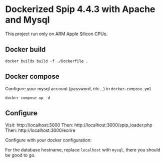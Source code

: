 # Dockerized Spip 4.4.3 with Apache and Mysql

This project run only on ARM Apple Silicon CPUs.

## Docker build

```
docker buildx build -f ./Dockerfile .
```

## Docker compose

Configure your mysql account (password, etc...) in `docker-compose.yml`

```
docker compose up -d
```

## Configure

Visit: http://localhost:3000
Then: http://localhost:3000/spip_loader.php
Then: http://localhost:3000/ecrire

Configure with your docker configuration:

For the database hostname, replace `localhost` with `mysql`, there you should be good to go.

